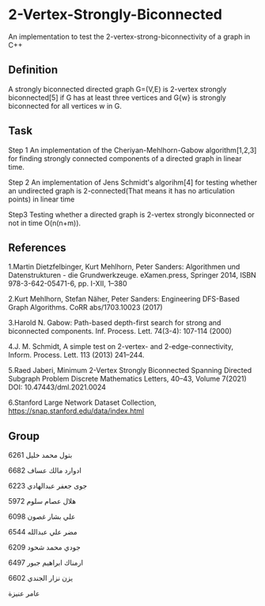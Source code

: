 # 2-Vertex-Strongly-Biconnected
An implementation to test the 2-vertex-strong-biconnectivity of a graph in C++
## Definition
A strongly biconnected directed graph G=(V,E) is 2-vertex strongly biconnected[5] if G has at least three vertices and G\{w} is strongly biconnected for all vertices w in G.  

## Task
Step 1 An implementation of the Cheriyan-Mehlhorn-Gabow algorithm[1,2,3] for finding strongly connected components of a directed graph in linear time. 

Step 2 An implementation of Jens Schmidt's algorihm[4] for testing whether an undirected graph is 2-connected(That means it has no articulation points) in linear time

Step3 Testing whether a directed graph is 2-vertex strongly biconnected or not in time O(n(n+m)).

## References
1.Martin Dietzfelbinger, Kurt Mehlhorn, Peter Sanders: Algorithmen und Datenstrukturen - die Grundwerkzeuge. eXamen.press, Springer 2014, ISBN 978-3-642-05471-6, pp. I-XII, 1–380

2.Kurt Mehlhorn, Stefan Näher, Peter Sanders: Engineering DFS-Based Graph Algorithms. CoRR abs/1703.10023 (2017)

3.Harold N. Gabow: Path-based depth-first search for strong and biconnected components. Inf. Process. Lett. 74(3-4): 107-114 (2000)

4.J. M. Schmidt, A simple test on 2-vertex- and 2-edge-connectivity, Inform. Process. Lett. 113 (2013) 241–244.

5.Raed Jaberi, Minimum 2-Vertex Strongly Biconnected Spanning Directed Subgraph Problem Discrete Mathematics Letters, 40–43, Volume 7(2021) DOI: 10.47443/dml.2021.0024

6.Stanford Large Network Dataset Collection, https://snap.stanford.edu/data/index.html

## Group
بتول محمد خليل 6261

ادوارد مالك عساف 6682

جوى جعفر عبدالهادي 6223

هلال عصام سلوم 5972

علي بشار غصون 6098

مضر علي عبدالله 6544

جودي محمد شحود 6209

ارمناك ابراهيم جبور 6497

يزن نزار الجندي 6602

عامر عنيزة
